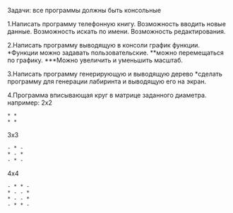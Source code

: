 Задачи:
все программы должны быть консольные

1.Написать программу телефонную книгу. 
Возможность вводить новые данные. 
Возможность искать по имени. 
Возможность редактирования.

2.Написать программу выводящую в консоли график функции. 
*Функции можно задавать пользовательские.
**можно перемещаться по графику. 
***Можно увеличить и уменьшить масштаб.

3.Написать программу генерирующую и выводящую дерево 
*сделать программу для генерации лабиринта и выводящую его на экран.

4.Программа вписывающая круг в матрице заданного диаметра. 
например:
2х2
```
* *
* *
```

3х3
```
- * -
* - *
- * -
```


4х4
```
- * * -
* - - *
* - - *
- * * -
```